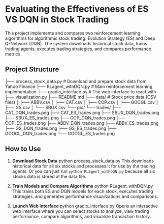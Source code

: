 # Evaluating the Effectiveness of ES VS DQN in Stock Trading

This project implements and compares two reinforcement learning algorithms for algorithmic stock trading: Evolution Strategy (ES) and Deep Q-Network (DQN). The system downloads historical stock data, trains trading agents, executes trading strategies, and compares performance metrics.

## Project Structure

├── process_stock_data.py  # Download and prepare stock data from Yahoo Finance
├── RLagent_withDQN.py     # Main reinforcement learning implementation
├── gradio_interface.py    # The web interface to react with
├── visualization.py
├── README.md
├── data/                  # Stock price data (CSV files)
│   ├── ABBV.csv
│   ├── CAT.csv
│   ├── COP.csv
│   ├── GOOGL.csv
│   ├── GS.csv
│   └── SBUX.csv
└── pic/
    └── trades/
        ├── CAT_DQN_trades.png
        ├── CAT_ES_trades.png
        ├── SBUX_DQN_trades.png
        ├── SBUX_ES_trades.png
        ├── COP_DQN_trades.png
        ├── COP_ES_trades.png
        ├── ABBV_DQN_trades.png
        ├── ABBV_ES_trades.png
        ├── GS_DQN_trades.png
        ├── GS_ES_trades.png
        ├── GOOGL_DQN_trades.png
        └── GOOGL_ES_trades.png

## How to Use

1. **Download Stock Data**
python process_stock_data.py
This downloads historical data for all six stocks and processes it for use by the trading agents. Or you can just run `python RLagent_withDQN.py` because all six stocks data is stored at the data file.

2. **Train Models and Compare Algorithms**
python RLagent_withDQN.py
This trains both ES and DQN models for each stock, executes trading strategies, and generates performance visualizations and comparisons.

3. **Launch Web Interface**
python gradio_interface.py
Opens an interactive web interface where you can select stocks to analyze, view trading performance, compare algorithms, and visualize transaction history.
